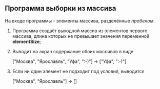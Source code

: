 ## Программа выборки из массива
На входе программы - элементы массива, разделённые _пробелом_.

1. Программа создаёт выходной массив из элементов первого массива, длина которых не превышает значения переменной **elementSize**;
2. Выводит на экран содержание обоих массивов в виде
    
    ["Москва", "Ярославль", "Уфа", ":-)"] -> ["Уфа", ":-)"]

3. Если ни один элемент не подходит под условия, выводится

    ["Москва", "Ярославль"] -> []
   
